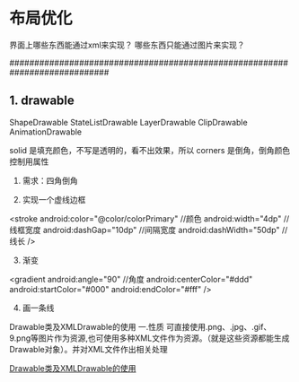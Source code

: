 # 布局优化

界面上哪些东西能通过xml来实现？
哪些东西只能通过图片来实现？

############################################################################

## 1. drawable

ShapeDrawable
StateListDrawable
LayerDrawable
ClipDrawable
AnimationDrawable


solid 是填充颜色，不写是透明的，看不出效果，所以
corners 是倒角，倒角颜色控制用属性  

1. 需求：四角倒角
<corners
android:topLeftRadius="20dp"
android:topRightRadius="20dp"
android:bottomLeftRadius="20dp"
android:bottomRightRadius="20dp"/>

2. 实现一个虚线边框
<!--边框虚线-->
<stroke
android:color="@color/colorPrimary"     //颜色
android:width="4dp"                                //线框宽度
android:dashGap="10dp"                        //间隔宽度
android:dashWidth="50dp"                    //线长
/>


3. 渐变

<!--渐变色-->
<gradient
android:angle="90"      //角度
android:centerColor="#ddd"
android:startColor="#000"
android:endColor="#fff"
/>

4. 画一条线









Drawable类及XMLDrawable的使用
一.性质
可直接使用.png、.jpg、.gif、9.png等图片作为资源,也可使用多种XML文件作为资源。（就是这些资源都能生成Drawable对象）。并对XML文件作出相关处理






[Drawable类及XMLDrawable的使用](https://www.cnblogs.com/rookiechen/p/5310558.html)

